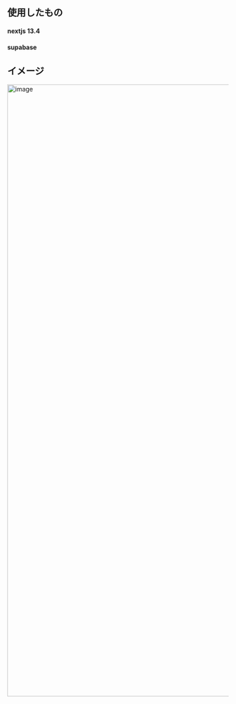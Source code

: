 ## 使用したもの 
#### nextjs 13.4 
#### supabase

## イメージ
<img width="1391" alt="image" src="https://github.com/tousen1313/next-udemy-study-jp/assets/77877016/f799d508-2d2d-4d85-877a-003ac32650dd">
